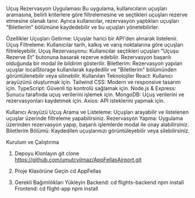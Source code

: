 Uçuş Rezervasyon Uygulaması
Bu uygulama, kullanıcıların uçuşları aramasına, belirli kriterlere göre filtrelemesine ve seçtikleri uçuşları rezerve etmesine olanak tanır. Ayrıca kullanıcılar, rezervasyon yaptıkları uçuşları "Biletlerim" bölümüne kaydedebilir ve bu uçuşları yönetebilirler.

Özellikler
Uçuşları Getirme: Uçuşlar harici bir API'den alınarak listelenir.
Uçuş Filtreleme: Kullanıcılar tarih, kalkış ve varış noktalarına göre uçuşları filtreleyebilir.
Uçuş Rezervasyonu: Kullanıcılar seçtikleri uçuşları "Uçuşu Rezerve Et" butonuna basarak rezerve edebilir. Rezervasyon başarılı olduğunda bir modal ile bildirim gösterilir.
Biletlerim: Rezervasyon yapılan uçuşlar localStorage kullanılarak kaydedilir ve "Biletlerim" bölümünden görüntülenebilir veya silinebilir.
Kullanılan Teknolojiler
React: Kullanıcı arayüzünü oluşturmak için.
Tailwind CSS: Modern ve responsive tasarım için.
TypeScript: Güvenli tip kontrolü sağlamak için.
Node.js & Express: Sunucu tarafında uçuş verilerini işlemek için.
MongoDB: Uçuş verilerini ve rezervasyonları kaydetmek için.
Axios: API isteklerini yapmak için.

Kullanıcı Arayüzü
Uçuş Arama ve Listeleme: Uçuşları arayabilir ve listelenen uçuşlar üzerinde filtreleme yapabilirsiniz.
Rezervasyon Yapma: Uygulama üzerinden rezervasyon yapıp, başarılı işlemlerde modal ile onay alabilirsiniz.
Biletlerim Bölümü: Kaydedilen uçuşlarınızı görüntüleyebilir veya silebilirsiniz.

Kurulum ve Çalıştırma

1. Depoyu Klonlayın
git clone https://github.com/umutcyilmaz/AppFellasAirport.git

2. Proje Klasörüne Geçin
cd AppFellas

3. Gerekli Bağımlılıkları Yükleyin
Backend:
cd flights-backend
npm install
Frontend:
cd flight-app
npm install
